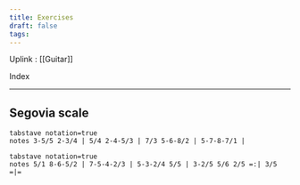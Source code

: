 ```yaml
---
title: Exercises
draft: false
tags:
---
```

Uplink : [[Guitar]]

Index

---

## Segovia scale 

```vextab
tabstave notation=true
notes 3-5/5 2-3/4 | 5/4 2-4-5/3 | 7/3 5-6-8/2 | 5-7-8-7/1 | 

tabstave notation=true
notes 5/1 8-6-5/2 | 7-5-4-2/3 | 5-3-2/4 5/5 | 3-2/5 5/6 2/5 =:| 3/5 =|=
```
